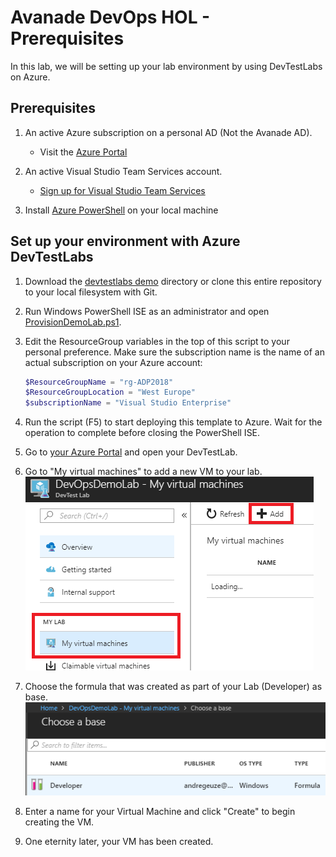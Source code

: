 # Avanade DevOps HOL - Prerequisites

In this lab, we will be setting up your lab environment by using DevTestLabs on Azure.

## Prerequisites

1. An active Azure subscription on a personal AD (Not the Avanade AD).
   - Visit the [Azure Portal](https://portal.azure.com)

1. An active Visual Studio Team Services account.
   - [Sign up for Visual Studio Team Services](https://www.visualstudio.com/en-us/docs/setup-admin/team-services/sign-up-for-visual-studio-team-services)

1. Install [Azure PowerShell](https://docs.microsoft.com/nl-nl/powershell/azure/install-azurerm-ps) on your local machine

## Set up your environment with Azure DevTestLabs

1. Download the [devtestlabs demo](./demos/devtestlabs) directory or clone this entire repository to your local filesystem with Git.

1. Run Windows PowerShell ISE as an administrator and open [ProvisionDemoLab.ps1](./demos/devtestlabs/ProvisionDemoLab.ps1).

1. Edit the ResourceGroup variables in the top of this script to your personal preference. Make sure the subscription name is the name of an actual subscription on your Azure account:
    ```PowerShell
    $ResourceGroupName = "rg-ADP2018"
    $ResourceGroupLocation = "West Europe"
    $subscriptionName = "Visual Studio Enterprise"
    ```

1. Run the script (F5) to start deploying this template to Azure. Wait for the operation to complete before closing the PowerShell ISE.

1. Go to [your Azure Portal](https://portal.azure.com) and open your DevTestLab.

1. Go to "My virtual machines" to add a new VM to your lab.
    ![Add new DevTestLab VM](./images/prereq-addvm.png)

1. Choose the formula that was created as part of your Lab (Developer) as base.
    ![Vsts](./images/prereq-choosevmbase.png)

1. Enter a name for your Virtual Machine and click "Create" to begin creating the VM.

1. One eternity later, your VM has been created.